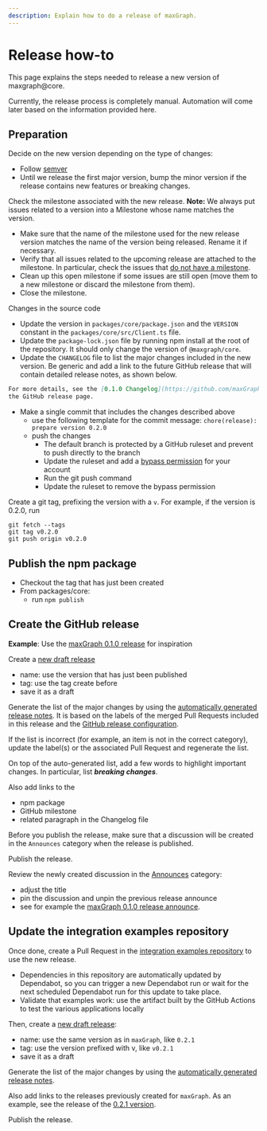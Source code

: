 ```yaml
---
description: Explain how to do a release of maxGraph.
---
```


# Release how-to

This page explains the steps needed to release a new version of maxgraph@core.

Currently, the release process is completely manual. Automation will come later based on the information provided here.


## Preparation

Decide on the new version depending on the type of changes:
- Follow [semver](https://semver.org/)
- Until we release the first major version, bump the minor version if the release contains new features or breaking changes.

Check the milestone associated with the new release. **Note:** We always put issues related to a version into a Milestone whose
name matches the version.
- Make sure that the name of the milestone used for the new release version matches the name of the version being
released. Rename it if necessary.
- Verify that all issues related to the upcoming release are attached to the milestone. In particular, check the issues that
[do not have a milestone](https://github.com/maxGraph/maxGraph/issues?q=is%3Aissue+is%3Aclosed+no%3Amilestone).
- Clean up this open milestone if some issues are still open (move them to a new milestone or discard the milestone from them).
- Close the milestone.

Changes in the source code
- Update the version in `packages/core/package.json` and the `VERSION` constant in the `packages/core/src/Client.ts` file.
- Update the `package-lock.json` file by running npm install at the root of the repository. It should only change the version of `@maxgraph/core`.
- Update the `CHANGELOG` file to list the major changes included in the new version. Be generic and add a
link to the future GitHub release that will contain detailed release notes, as shown below.
```markdown
For more details, see the [0.1.0 Changelog](https://github.com/maxGraph/maxGraph/releases/tag/v0.1.0) on
the GitHub release page.
```
- Make a single commit that includes the changes described above
  - use the following template for the commit message: `chore(release): prepare version 0.2.0`
  - push the changes
    - The default branch is protected by a GitHub ruleset and prevent to push directly to the branch
    - Update the ruleset and add a [bypass permission](https://docs.github.com/en/repositories/configuring-branches-and-merges-in-your-repository/managing-rulesets/creating-rulesets-for-a-repository#granting-bypass-permissions-for-your-ruleset) for your account
    - Run the git push command
    - Update the ruleset to remove the bypass permission 

Create a git tag, prefixing the version with a `v`. For example, if the version is 0.2.0, run

```
git fetch --tags
git tag v0.2.0
git push origin v0.2.0
```


## Publish the npm package

- Checkout the tag that has just been created
- From packages/core:
  - run `npm publish`


## Create the GitHub release

**Example**: Use the [maxGraph 0.1.0 release](https://github.com/maxGraph/maxGraph/releases/tag/v0.1.0) for inspiration

Create a [new draft release](https://github.com/maxGraph/maxGraph/releases/)
- name: use the version that has just been published
- tag: use the tag create before
- save it as a draft

Generate the list of the major changes by using the [automatically generated release notes](https://docs.github.com/en/repositories/releasing-projects-on-github/automatically-generated-release-notes).
It is based on the labels of the merged Pull Requests included in this release and the [GitHub release configuration](https://github.com/maxGraph/maxGraph/blob/development/.github/release.yml).

If the list is incorrect (for example, an item is not in the correct category), update the label(s) or the associated
Pull Request and regenerate the list.

On top of the auto-generated list, add a few words to highlight important changes. In particular, list **_breaking changes_**.

Also add links to the
- npm package
- GitHub milestone
- related paragraph in the Changelog file

Before you publish the release, make sure that a discussion will be created in the `Announces` category when the release
is published.

Publish the release.

Review the newly created discussion in the [Announces](https://github.com/maxGraph/maxGraph/discussions/categories/announces) category:
- adjust the title
- pin the discussion and unpin the previous release announce
- see for example the [maxGraph 0.1.0 release announce](https://github.com/maxGraph/maxGraph/discussions/147).


## Update the integration examples repository

Once done, create a Pull Request in the [integration examples repository](https://github.com/maxGraph/maxgraph-integration-examples) to use the new release.
- Dependencies in this repository are automatically updated by Dependabot, so you can trigger a new Dependabot run or wait for the next scheduled Dependabot run for this update to take place.
- Validate that examples work: use the artifact built by the GitHub Actions to test the various applications locally


Then, create a [new draft release](https://github.com/maxGraph/maxgraph-integration-examples/releases):
- name: use the same version as in `maxGraph`, like `0.2.1` 
- tag: use the version prefixed with v, like `v0.2.1`
- save it as a draft

Generate the list of the major changes by using the [automatically generated release notes](https://docs.github.com/en/repositories/releasing-projects-on-github/automatically-generated-release-notes).

Also add links to the releases previously created for `maxGraph`. As an example, see the release of the [0.2.1 version](https://github.com/maxGraph/maxgraph-integration-examples/releases/tag/v0.2.1).

Publish the release.
